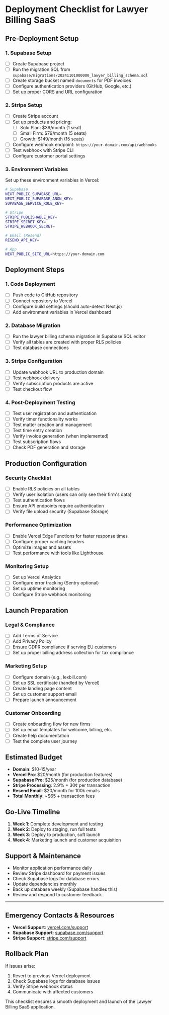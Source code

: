 # Deployment Checklist for Lawyer Billing SaaS

## Pre-Deployment Setup

### 1. Supabase Setup
- [ ] Create Supabase project
- [ ] Run the migration SQL from `supabase/migrations/20241101000000_lawyer_billing_schema.sql`
- [ ] Create storage bucket named `documents` for PDF invoices
- [ ] Configure authentication providers (GitHub, Google, etc.)
- [ ] Set up proper CORS and URL configuration

### 2. Stripe Setup
- [ ] Create Stripe account
- [ ] Set up products and pricing:
  - [ ] Solo Plan: $39/month (1 seat)
  - [ ] Small Firm: $79/month (5 seats)
  - [ ] Growth: $149/month (15 seats)
- [ ] Configure webhook endpoint: `https://your-domain.com/api/webhooks`
- [ ] Test webhook with Stripe CLI
- [ ] Configure customer portal settings

### 3. Environment Variables
Set up these environment variables in Vercel:

```bash
# Supabase
NEXT_PUBLIC_SUPABASE_URL=
NEXT_PUBLIC_SUPABASE_ANON_KEY=
SUPABASE_SERVICE_ROLE_KEY=

# Stripe
STRIPE_PUBLISHABLE_KEY=
STRIPE_SECRET_KEY=
STRIPE_WEBHOOK_SECRET=

# Email (Resend)
RESEND_API_KEY=

# App
NEXT_PUBLIC_SITE_URL=https://your-domain.com
```

## Deployment Steps

### 1. Code Deployment
- [ ] Push code to GitHub repository
- [ ] Connect repository to Vercel
- [ ] Configure build settings (should auto-detect Next.js)
- [ ] Add environment variables in Vercel dashboard

### 2. Database Migration
- [ ] Run the lawyer billing schema migration in Supabase SQL editor
- [ ] Verify all tables are created with proper RLS policies
- [ ] Test database connections

### 3. Stripe Configuration
- [ ] Update webhook URL to production domain
- [ ] Test webhook delivery
- [ ] Verify subscription products are active
- [ ] Test checkout flow

### 4. Post-Deployment Testing
- [ ] Test user registration and authentication
- [ ] Verify timer functionality works
- [ ] Test matter creation and management
- [ ] Test time entry creation
- [ ] Verify invoice generation (when implemented)
- [ ] Test subscription flows
- [ ] Check PDF generation and storage

## Production Configuration

### Security Checklist
- [ ] Enable RLS policies on all tables
- [ ] Verify user isolation (users can only see their firm's data)
- [ ] Test authentication flows
- [ ] Ensure API endpoints require authentication
- [ ] Verify file upload security (Supabase Storage)

### Performance Optimization
- [ ] Enable Vercel Edge Functions for faster response times
- [ ] Configure proper caching headers
- [ ] Optimize images and assets
- [ ] Test performance with tools like Lighthouse

### Monitoring Setup
- [ ] Set up Vercel Analytics
- [ ] Configure error tracking (Sentry optional)
- [ ] Set up uptime monitoring
- [ ] Configure Stripe webhook monitoring

## Launch Preparation

### Legal & Compliance
- [ ] Add Terms of Service
- [ ] Add Privacy Policy
- [ ] Ensure GDPR compliance if serving EU customers
- [ ] Set up proper billing address collection for tax compliance

### Marketing Setup
- [ ] Configure domain (e.g., lexbill.com)
- [ ] Set up SSL certificate (handled by Vercel)
- [ ] Create landing page content
- [ ] Set up customer support email
- [ ] Prepare launch announcement

### Customer Onboarding
- [ ] Create onboarding flow for new firms
- [ ] Set up email templates for welcome, billing, etc.
- [ ] Create help documentation
- [ ] Test the complete user journey

## Estimated Budget

- **Domain**: $10-15/year
- **Vercel Pro**: $20/month (for production features)
- **Supabase Pro**: $25/month (for production database)
- **Stripe Processing**: 2.9% + 30¢ per transaction
- **Resend Email**: $20/month for 100k emails
- **Total Monthly**: ~$65 + transaction fees

## Go-Live Timeline

1. **Week 1**: Complete development and testing
2. **Week 2**: Deploy to staging, run full tests
3. **Week 3**: Deploy to production, soft launch
4. **Week 4**: Marketing launch and customer acquisition

## Support & Maintenance

- Monitor application performance daily
- Review Stripe dashboard for payment issues
- Check Supabase logs for database errors
- Update dependencies monthly
- Back up database weekly (Supabase handles this)
- Review and respond to customer feedback

---

## Emergency Contacts & Resources

- **Vercel Support**: [vercel.com/support](https://vercel.com/support)
- **Supabase Support**: [supabase.com/support](https://supabase.com/support)
- **Stripe Support**: [stripe.com/support](https://stripe.com/support)

## Rollback Plan

If issues arise:
1. Revert to previous Vercel deployment
2. Check Supabase logs for database issues
3. Verify Stripe webhook status
4. Communicate with affected customers

This checklist ensures a smooth deployment and launch of the Lawyer Billing SaaS application. 